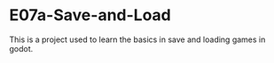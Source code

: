 # E07a-Save-and-Load    

This is a project used to learn the basics in save and loading games in godot.
